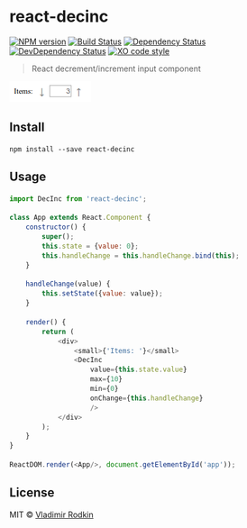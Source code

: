 # react-decinc

[![NPM version][npm-image]][npm-url]
[![Build Status][travis-image]][travis-url]
[![Dependency Status][depstat-image]][depstat-url]
[![DevDependency Status][depstat-dev-image]][depstat-dev-url]
[![XO code style][codestyle-image]][codestyle-url]

> React decrement/increment input component

![](preview.png)

## Install

```
npm install --save react-decinc
```

## Usage

```js
import DecInc from 'react-decinc';

class App extends React.Component {
	constructor() {
		super();
		this.state = {value: 0};
		this.handleChange = this.handleChange.bind(this);
	}

	handleChange(value) {
		this.setState({value: value});
	}

	render() {
		return (
			<div>
				<small>{'Items: '}</small>
				<DecInc
					value={this.state.value}
					max={10}
					min={0}
					onChange={this.handleChange}
					/>
			</div>
		);
	}
}

ReactDOM.render(<App/>, document.getElementById('app'));
```

## License

MIT © [Vladimir Rodkin](https://github.com/VovanR)

[npm-url]: https://npmjs.org/package/react-decinc
[npm-image]: https://img.shields.io/npm/v/react-decinc.svg?style=flat-square

[travis-url]: https://travis-ci.org/VovanR/react-decinc
[travis-image]: https://img.shields.io/travis/VovanR/react-decinc.svg?style=flat-square

[depstat-url]: https://david-dm.org/VovanR/react-decinc
[depstat-image]: https://david-dm.org/VovanR/react-decinc.svg?style=flat-square

[depstat-dev-url]: https://david-dm.org/VovanR/react-decinc
[depstat-dev-image]: https://david-dm.org/VovanR/react-decinc/dev-status.svg?style=flat-square

[codestyle-url]: https://github.com/sindresorhus/xo
[codestyle-image]: https://img.shields.io/badge/code_style-XO-5ed9c7.svg?style=flat-square
